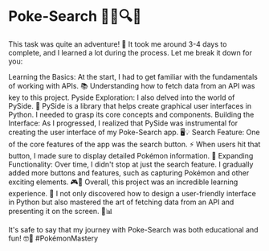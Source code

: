# Poke-Search 🕵️‍♂️🔍📱

This task was quite an adventure! 🚀 It took me around 3-4 days to complete, and I learned a lot during the process. Let me break it down for you:

Learning the Basics: At the start, I had to get familiar with the fundamentals of working with APIs. 📚 Understanding how to fetch data from an API was key to this project.
Pyside Exploration: I also delved into the world of PySide. 🧐 PySide is a library that helps create graphical user interfaces in Python. I needed to grasp its core concepts and components.
Building the Interface: As I progressed, I realized that PySide was instrumental for creating the user interface of my Poke-Search app. 🖥️💡
Search Feature: One of the core features of the app was the search button. ⚡ When users hit that button, I made sure to display detailed Pokémon information. 🐾
Expanding Functionality: Over time, I didn't stop at just the search feature. I gradually added more buttons and features, such as capturing Pokémon and other exciting elements. 🎮📸
Overall, this project was an incredible learning experience. 🧠 I not only discovered how to design a user-friendly interface in Python but also mastered the art of fetching data from an API and presenting it on the screen. 🌟📊

It's safe to say that my journey with Poke-Search was both educational and fun! 🤓🎉 #PokémonMastery
